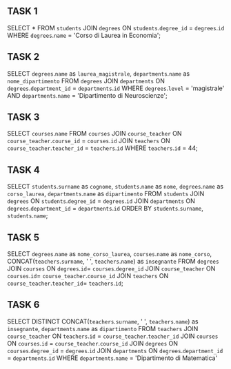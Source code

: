 ## TASK 1
SELECT *
FROM `students`
JOIN `degrees` ON `students`.`degree_id` = `degrees`.`id`
WHERE `degrees`.`name` = 'Corso di Laurea in Economia';

## TASK 2
SELECT `degrees`.`name` as `laurea_magistrale`, `departments`.`name` as `nome_dipartimento`
FROM `degrees`
JOIN `departments` ON `degrees`.`department_id` = `departments`.`id`
WHERE `degrees`.`level` = 'magistrale'
AND `departments`.`name` = 'Dipartimento di Neuroscienze';

## TASK 3
SELECT `courses`.`name`
FROM `courses`
JOIN `course_teacher` ON `course_teacher`.`course_id` = `courses`.`id`
JOIN `teachers` ON `course_teacher`.`teacher_id` = `teachers`.`id`
WHERE `teachers`.`id` = 44;

## TASK 4
SELECT `students`.`surname` as `cognome`, 
`students`.`name` as `nome`,
`degrees`.`name` as `corso_laurea`,
`departments`.`name` as `dipartimento`
FROM `students`
JOIN `degrees` ON `students`.`degree_id` = `degrees`.`id`
JOIN `departments` ON `degrees`.`department_id` = `departments`.`id`
ORDER BY `students`.`surname`, `students`.`name`;

## TASK 5
SELECT `degrees`.`name` as `nome_corso_laurea`,
`courses`.`name` as `nome_corso`,
CONCAT(`teachers`.`surname`, ' ', `teachers`.`name`) as `insegnante`
FROM `degrees`
JOIN `courses` ON `degrees`.`id`= `courses`.`degree_id`
JOIN `course_teacher` ON `courses`.`id`= `course_teacher`.`course_id`
JOIN `teachers` ON `course_teacher`.`teacher_id`= `teachers`.`id`;

## TASK 6
SELECT DISTINCT CONCAT(`teachers`.`surname`, ' ', `teachers`.`name`) as `insegnante`,
`departments`.`name` as `dipartimento`
FROM `teachers`
JOIN `course_teacher` ON `teachers`.`id` = `course_teacher`.`teacher_id`
JOIN `courses` ON `courses`.`id` = `course_teacher`.`course_id`
JOIN `degrees` ON `courses`.`degree_id` = `degrees`.`id`
JOIN `departments` ON `degrees`.`department_id` = `departments`.`id`
WHERE `departments`.`name` = 'Dipartimento di Matematica'